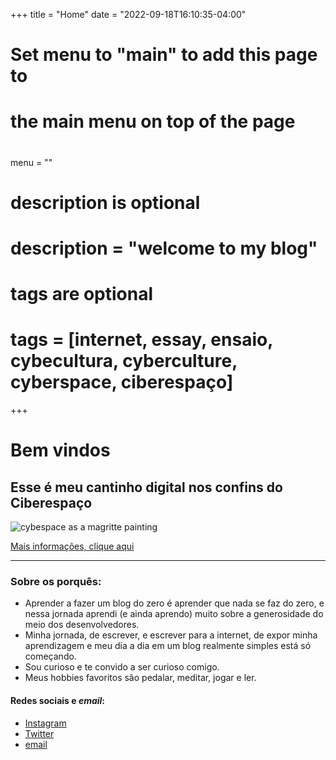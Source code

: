 +++
title = "Home"
date = "2022-09-18T16:10:35-04:00"

#
# Set menu to "main" to add this page to
# the main menu on top of the page
#
menu = ""

#
# description is optional
#
# description = "welcome to my blog"

#
# tags are optional
#
# tags = [internet, essay, ensaio, cybecultura, cyberculture, cyberspace, ciberespaço]
+++
# Bem vindos 

## Esse é meu cantinho digital nos confins do Ciberespaço

![cybespace as a magritte painting](https://i.postimg.cc/bY3p99cf/tinywow-cybespace-as-a-magritte-painting-6117814.webp)

[Mais informações, clique aqui](https://w4lker.com.br/textos/um-sopro-fesco-em-um-dia-quente/)

---
### Sobre os porquês:

- Aprender a fazer um blog do zero é aprender que nada se faz do zero, e nessa jornada aprendi (e ainda aprendo) muito sobre a generosidade do meio dos desenvolvedores.
- Minha jornada, de escrever, e escrever para a internet, de expor minha aprendizagem e meu dia a dia em um blog realmente simples está só começando.
- Sou curioso e te convido a ser curioso comigo.
- Meus hobbies favoritos são pedalar, meditar, jogar e ler. 

#### Redes sociais e *email*:

- [Instagram](https://www.instagram.com/w4lker____/) 
- [Twitter](https://twitter.com/www4lker) 
- [email](mailto:niilist@gmail.com)


